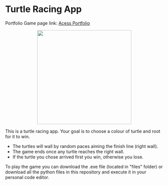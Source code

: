 # Turtle Racing App

Portfolio Game page link: [Acess Portfolio](https://meduardaeneves.github.io/portfolio/games/turtle_racing/)

<p align="center">
  <img src="files/snake_game_playing.png" width="300">
</p>

This is a turtle racing app. Your goal is to choose a colour of turtle and root for it to win. 
  - The turtles will wall by random paces aiming the finish line (right wall).
  - The game ends once any turtle reaches the right wall.
  - If the turtle you chose arrived first you win, otherwise you lose.

To play the game you can download the .exe file (located in "files" folder) or download all the python files in this repository and execute it in your personal code editor.
